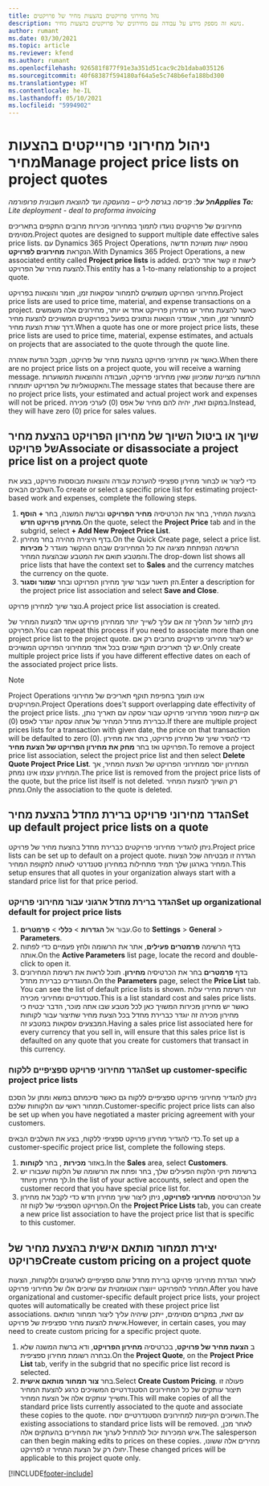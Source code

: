 ```yaml
---
title: נהל מחירוני פרויקטים בהצעות מחיר של פרויקטים
description: נושא זה מספק מידע על עבודה עם מחירונים של פרויקטים בהצעות מחיר.
author: rumant
ms.date: 03/30/2021
ms.topic: article
ms.reviewer: kfend
ms.author: rumant
ms.openlocfilehash: 926581f877f91e3a351d51cac9c2b1daba035126
ms.sourcegitcommit: 40f68387f594180af64a5e5c748b6efa188bd300
ms.translationtype: HT
ms.contentlocale: he-IL
ms.lasthandoff: 05/10/2021
ms.locfileid: "5994902"
---
```

# <a name="manage-project-price-lists-on-project-quotes"></a><span data-ttu-id="6f2de-103">ניהול מחירוני פרוייקטים בהצעות מחיר</span><span class="sxs-lookup"><span data-stu-id="6f2de-103">Manage project price lists on project quotes</span></span> 

<span data-ttu-id="6f2de-104">_**חל על**: פריסה בגרסת לייט – מהעסקה ועד להוצאת חשבונית פרופורמה_</span><span class="sxs-lookup"><span data-stu-id="6f2de-104">_**Applies To:** Lite deployment - deal to proforma invoicing_</span></span>

<span data-ttu-id="6f2de-105">מחירונים של פרויקטים נועדו לתמוך במחירוני מכירות מרובים התקפים בתאריכים מסוימים.</span><span class="sxs-lookup"><span data-stu-id="6f2de-105">Project quotes are designed to support multiple date effective sales price lists.</span></span> <span data-ttu-id="6f2de-106">עם Dynamics 365 Project Operations, נוספה ישות משויכת חדשה הנקראת **מחירונים לפרויקט**.</span><span class="sxs-lookup"><span data-stu-id="6f2de-106">With Dynamics 365 Project Operations, a new associated entity called **Project price lists** is added.</span></span> <span data-ttu-id="6f2de-107">לישות זו קשר אחד לרבים להצעת מחיר של הפרויקט.</span><span class="sxs-lookup"><span data-stu-id="6f2de-107">This entity has a 1-to-many relationship to a project quote.</span></span>

<span data-ttu-id="6f2de-108">מחירוני הפרויקט משמשים לתמחור עסקאות זמן, חומר והוצאות בפרויקט.</span><span class="sxs-lookup"><span data-stu-id="6f2de-108">Project price lists are used to price time, material, and expense transactions on a project.</span></span> <span data-ttu-id="6f2de-109">כאשר להצעת מחיר יש מחירון פרוייקט אחד או יותר, מחירונים אלה משמשים לתמחור זמן, חומר, אומדני הוצאות ונתונים בפועל בפרויקטים המשויכים להצעת מחיר דרך שורת הצעת מחיר.</span><span class="sxs-lookup"><span data-stu-id="6f2de-109">When a quote has one or more project price lists, these price lists are used to price time, material, expense estimates, and actuals on projects that are associated to the quote through the quote line.</span></span>

<span data-ttu-id="6f2de-110">כאשר אין מחירוני פרויקט בהצעת מחיר של פרויקט, תקבל הודעת אזהרה.</span><span class="sxs-lookup"><span data-stu-id="6f2de-110">When there are no project price lists on a project quote, you will receive a warning message.</span></span> <span data-ttu-id="6f2de-111">ההודעה מציינת שמכיוון שאין מחירוני פרויקט, העבודה וההוצאות המשוערות והאקטואליות של הפרויקט יתומחרו.</span><span class="sxs-lookup"><span data-stu-id="6f2de-111">The message states that because there are no project price lists, your estimated and actual project work and expenses will not be priced.</span></span> <span data-ttu-id="6f2de-112">במקום זאת, יהיה להם מחיר של אפס (0) לערכי מכירה.</span><span class="sxs-lookup"><span data-stu-id="6f2de-112">Instead, they will have zero (0) price for sales values.</span></span>

## <a name="associate-or-disassociate-a-project-price-list-on-a-project-quote"></a><span data-ttu-id="6f2de-113">שיוך או ביטול השיוך של מחירון הפרויקט בהצעת מחיר של פרויקט</span><span class="sxs-lookup"><span data-stu-id="6f2de-113">Associate or disassociate a project price list on a project quote</span></span>

<span data-ttu-id="6f2de-114">כדי ליצור או לבחור מחירון ספציפי להערכת עבודה והוצאות מבוססות פרויקט, בצע את השלבים הבאים.</span><span class="sxs-lookup"><span data-stu-id="6f2de-114">To create or select a specific price list for estimating project-based work and expenses, complete the following steps.</span></span>

1. <span data-ttu-id="6f2de-115">בהצעת המחיר, בחר את הכרטיסיה **מחיר הפרויקט** וברשת המשנה, בחר **+ הוסף מחירון פרויקט חדש**.</span><span class="sxs-lookup"><span data-stu-id="6f2de-115">On the quote, select the **Project Price** tab and in the subgrid, select **+ Add New Project Price List**.</span></span>
2. <span data-ttu-id="6f2de-116">בדף היצירה מהירה בחר מחירון.</span><span class="sxs-lookup"><span data-stu-id="6f2de-116">On the Quick Create page, select a price list.</span></span> <span data-ttu-id="6f2de-117">הרשימה הנפתחת מציגה את כל המחירונים שבהם ההקשר מוגדר ל **מכירות** והמטבע תואם את המטבע שבהצעת המחיר.</span><span class="sxs-lookup"><span data-stu-id="6f2de-117">The drop-down list shows all price lists that have the context set to **Sales** and the currency matches the currency on the quote.</span></span>
4. <span data-ttu-id="6f2de-118">הזן תיאור עבור שיוך מחירון הפרויקט ובחר **שמור וסגור**.</span><span class="sxs-lookup"><span data-stu-id="6f2de-118">Enter a description for the project price list association and select **Save and Close**.</span></span>

<span data-ttu-id="6f2de-119">נוצר שיוך למחירון פרויקט.</span><span class="sxs-lookup"><span data-stu-id="6f2de-119">A project price list association is created.</span></span>

<span data-ttu-id="6f2de-120">ניתן לחזור על תהליך זה אם עליך לשייך יותר ממחירון פרויקט אחד להצעת המחיר של הפרויקט.</span><span class="sxs-lookup"><span data-stu-id="6f2de-120">You can repeat this process if you need to associate more than one project price list to the project quote.</span></span> <span data-ttu-id="6f2de-121">יש ליצור מחירוני פרויקטים מרובים רק אם יש לך תאריכים תוקף שונים בכל אחד ממחירוני הפרויקט המשויכים.</span><span class="sxs-lookup"><span data-stu-id="6f2de-121">Only create multiple project price lists if you have different effective dates on each of the associated project price lists.</span></span>

> [!NOTE]
> <span data-ttu-id="6f2de-122">Project Operations אינו תומך בחפיפת תוקף תאריכים של מחירוני הפרויקטים.</span><span class="sxs-lookup"><span data-stu-id="6f2de-122">Project Operations does't support overlapping date effectivity of the project price lists.</span></span> <span data-ttu-id="6f2de-123">אם קיימות מספר מחירוני פרויקט עבור עסקה עם תאריך נותן, כברירת מחדל המחיר של אותה עסקה יוגדר לאפס (0).</span><span class="sxs-lookup"><span data-stu-id="6f2de-123">If there are multiple project prices lists for a transaction with given date, the price on that transaction will be defaulted to zero (0).</span></span>
<span data-ttu-id="6f2de-124">כדי להסיר שיוך של מחירון פרויקט, בחר את מחירון הפרויקט ואז בחר **מחק את מחירון הפרויקט של הצעת מחיר**.</span><span class="sxs-lookup"><span data-stu-id="6f2de-124">To remove a project price list association, select the project price list and then select **Delete Quote Project Price List**.</span></span> <span data-ttu-id="6f2de-125">המחירון יוסר ממחירוני הפרויקט של הצעת המחיר, אך המחירון עצמו אינו נמחק.</span><span class="sxs-lookup"><span data-stu-id="6f2de-125">The price list is removed from the project price lists of the quote, but the price list itself is not deleted.</span></span> <span data-ttu-id="6f2de-126">רק השיוך להצעת המחיר נמחק.</span><span class="sxs-lookup"><span data-stu-id="6f2de-126">Only the association to the quote is deleted.</span></span>

## <a name="set-up-default-project-price-lists-on-a-quote"></a><span data-ttu-id="6f2de-127">הגדר מחירוני פרויקט ברירת מחדל בהצעת מחיר</span><span class="sxs-lookup"><span data-stu-id="6f2de-127">Set up default project price lists on a quote</span></span>

<span data-ttu-id="6f2de-128">ניתן להגדיר מחירוני פרויקטים כברירת מחדל בהצעת מחיר של פרויקט.</span><span class="sxs-lookup"><span data-stu-id="6f2de-128">Project price lists can be set up to default on a project quote.</span></span> <span data-ttu-id="6f2de-129">הגדרה זו מבטיחה שכל הצעות המחיר בארגון שלך תמיד מתחילות במחירון סטנדרטי לאותה לתקופת המחיר.</span><span class="sxs-lookup"><span data-stu-id="6f2de-129">This setup ensures that all quotes in your organization always start with a standard price list for that price period.</span></span>

### <a name="set-up-organizational-default-for-project-price-lists"></a><span data-ttu-id="6f2de-130">הגדר ברירת מחדל ארגוני עבור מחירוני פרויקט</span><span class="sxs-lookup"><span data-stu-id="6f2de-130">Set up organizational default for project price lists</span></span>

1. <span data-ttu-id="6f2de-131">עבור אל **הגדרות** > **כללי** > **פרמטרים**.</span><span class="sxs-lookup"><span data-stu-id="6f2de-131">Go to **Settings** > **General** > **Parameters**.</span></span>
2. <span data-ttu-id="6f2de-132">בדף הרשימה **פרמטרים פעילים**, אתר את הרשומה ולחץ פעמיים כדי לפתוח אותה.</span><span class="sxs-lookup"><span data-stu-id="6f2de-132">On the **Active Parameters** list page, locate the record and double-click to open it.</span></span> 
3. <span data-ttu-id="6f2de-133">בדף **פרמטרים** בחר את הכרטיסיה **מחירון**. תוכל לראות את רשימת המחירונים המוגדרים כברירת מחדל.</span><span class="sxs-lookup"><span data-stu-id="6f2de-133">On the **Parameters** page, select the **Price List** tab. You can see the list of default price lists is shown.</span></span> <span data-ttu-id="6f2de-134">זוהי רשימת מחירי עלות סטנדרטיים ומחירוני מכירה.</span><span class="sxs-lookup"><span data-stu-id="6f2de-134">This is a list standard cost and sales price lists.</span></span> <span data-ttu-id="6f2de-135">כאשר יש מחירון מכירות המשויך כאן לכל מטבע שבו אתה מוכר, הדבר יבטיח כי מחירון מכירה זה יוגדר כברירת מחדל בכל הצעת מחיר שתיצור עבור לקוחות המבצעים עסקאות במטבע זה.</span><span class="sxs-lookup"><span data-stu-id="6f2de-135">Having a sales price list associated here for every currency that you sell in, will ensure that this sales price list is defaulted on any quote that you create for customers that transact in this currency.</span></span>

### <a name="set-up-customer-specific-project-price-lists"></a><span data-ttu-id="6f2de-136">הגדר מחירוני פרויקט ספציפיים ללקוח</span><span class="sxs-lookup"><span data-stu-id="6f2de-136">Set up customer-specific project price lists</span></span>

<span data-ttu-id="6f2de-137">ניתן להגדיר מחירוני פרויקט ספציפיים ללקוח גם כאשר סיכמתם במשא ומתן על הסכם תמחור ראשי עם הלקוחות שלכם.</span><span class="sxs-lookup"><span data-stu-id="6f2de-137">Customer-specific project price lists can also be set up when you have negotiated a master pricing agreement with your customers.</span></span>

<span data-ttu-id="6f2de-138">כדי להגדיר מחירון פרויקט ספציפי ללקוח, בצע את השלבים הבאים.</span><span class="sxs-lookup"><span data-stu-id="6f2de-138">To set up a customer-specific project price list, complete the following steps.</span></span>

1. <span data-ttu-id="6f2de-139">באזור **מכירות** , בחר **לקוחות**.</span><span class="sxs-lookup"><span data-stu-id="6f2de-139">In the **Sales** area, select **Customers**.</span></span>
2. <span data-ttu-id="6f2de-140">ברשימת תיקי הלקוח הפעילים שלך, בחר ופתח את הרשומה של הלקוח שעבורו יש לך מחירון מיוחד.</span><span class="sxs-lookup"><span data-stu-id="6f2de-140">In the list of your active accounts, select and open the customer record that you have special price list for.</span></span>
3. <span data-ttu-id="6f2de-141">על הכרטיסיסה **מחירוני לפרויקט**, ניתן ליצור שיוך מחירון חדש כדי לקבל את מחירון הפרויקט הספציפי של לקוח זה.</span><span class="sxs-lookup"><span data-stu-id="6f2de-141">On the **Project Price Lists** tab, you can create a new price list association to have the project price list that is specific to this customer.</span></span>

## <a name="create-custom-pricing-on-a-project-quote"></a><span data-ttu-id="6f2de-142">יצירת תמחור מותאם אישית בהצעת מחיר של פרויקט</span><span class="sxs-lookup"><span data-stu-id="6f2de-142">Create custom pricing on a project quote</span></span>

<span data-ttu-id="6f2de-143">לאחר הגדרת מחירוני פרויקט ברירת מחדל שהם ספציפיים לארגונים וללקוחות, הצעות המחיר להפרויקט ייווצרו אוטומטית עם שיוכים אלו של מחירוני פרויקט.</span><span class="sxs-lookup"><span data-stu-id="6f2de-143">After you have organizational and customer-specific default project price lists, your project quotes will automatically be created with these project price list associations.</span></span> <span data-ttu-id="6f2de-144">עם זאת, במקרים מסוימים, ייתכן שיהיה עליך ליצור תמחור מותאם אישית להצעת מחיר ספציפית של פרויקט.</span><span class="sxs-lookup"><span data-stu-id="6f2de-144">However, in certain cases, you may need to create custom pricing for a specific project quote.</span></span> 

1. <span data-ttu-id="6f2de-145">ב **הצעת מחיר של פרויקט**, בכרטיסיה **מחירון הפרויקט**, ודא ברשת המשנה שלא נבחרה רשומת מחירון ספציפית.</span><span class="sxs-lookup"><span data-stu-id="6f2de-145">On the **Project Quote**, on the **Project Price List** tab, verify in the subgrid that no specific price list record is selected.</span></span>
2. <span data-ttu-id="6f2de-146">בחר **צור תמחור מותאם אישית**.</span><span class="sxs-lookup"><span data-stu-id="6f2de-146">Select **Create Custom Pricing**.</span></span> <span data-ttu-id="6f2de-147">פעולה זו תיצור עותקים של כל המחירונים הסטנדרטיים המשויכים כרגע להצעת המחיר ותשייך עותקים אלה אל הצעת המחיר.</span><span class="sxs-lookup"><span data-stu-id="6f2de-147">This will make copies of all the standard price lists currently associated to the quote and associate these copies to the quote.</span></span> <span data-ttu-id="6f2de-148">השיוכים הקיימות למחירונים הסטנדרטיים יוסרו.</span><span class="sxs-lookup"><span data-stu-id="6f2de-148">The existing associations to standard price lists will be removed.</span></span> <span data-ttu-id="6f2de-149">לאחר מכן, איש המכירות יכול להתחיל לערוך את המחירים בהעתקים אלה.</span><span class="sxs-lookup"><span data-stu-id="6f2de-149">The salesperson can then begin making edits to prices on these copies.</span></span> <span data-ttu-id="6f2de-150">מחירים אלה ששונו, יחולו רק על הצעת המחיר זו לפרויקט.</span><span class="sxs-lookup"><span data-stu-id="6f2de-150">These changed prices will be applicable to this project quote only.</span></span>


[!INCLUDE[footer-include](../../includes/footer-banner.md)]
